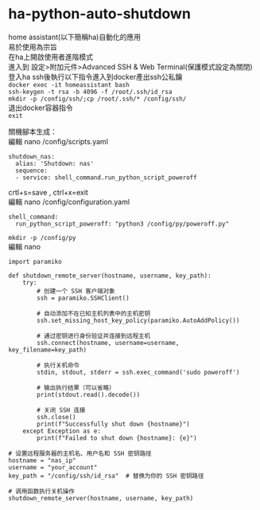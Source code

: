 # ha-python-auto-shutdown
home assistant(以下簡稱ha)自動化的應用<br>
易於使用為宗旨<br>
在ha上開啟使用者進階模式<br>
進入到 設定>附加元件>Advanced SSH & Web Terminal(保護模式設定為關閉)<br>
登入ha ssh後執行以下指令進入到docker產出ssh公私鑰<br>
```docker exec -it homeassistant bash```<br>
```ssh-keygen -t rsa -b 4096 -f /root/.ssh/id_rsa```<br>
```mkdir -p /config/ssh/;cp /root/.ssh/* /config/ssh/```<br>
退出docker容器指令<br>
```exit```<br>

關機腳本生成：<br>
編輯 nano /config/scripts.yaml
```
shutdown_nas:
  alias: 'Shutdown: nas'
  sequence:
  - service: shell_command.run_python_script_poweroff
```
crtl+s=save , ctrl+x=exit </br>
編輯 nano /config/configuration.yaml
```
shell_command:
  run_python_script_poweroff: "python3 /config/py/poweroff.py"
```
```mkdir -p /config/py```</br>
編輯 nano 
```
import paramiko

def shutdown_remote_server(hostname, username, key_path):
    try:
        # 创建一个 SSH 客户端对象
        ssh = paramiko.SSHClient()

        # 自动添加不在已知主机列表中的主机密钥
        ssh.set_missing_host_key_policy(paramiko.AutoAddPolicy())

        # 通过密钥进行身份验证并连接到远程主机
        ssh.connect(hostname, username=username, key_filename=key_path)

        # 执行关机命令
        stdin, stdout, stderr = ssh.exec_command('sudo poweroff')

        # 输出执行结果（可以省略）
        print(stdout.read().decode())

        # 关闭 SSH 连接
        ssh.close()
        print(f"Successfully shut down {hostname}")
    except Exception as e:
        print(f"Failed to shut down {hostname}: {e}")

# 设置远程服务器的主机名、用户名和 SSH 密钥路径
hostname = "nas_ip"
username = "your_account"
key_path = "/config/ssh/id_rsa"  # 替换为你的 SSH 密钥路径

# 调用函数执行关机操作
shutdown_remote_server(hostname, username, key_path)
```
